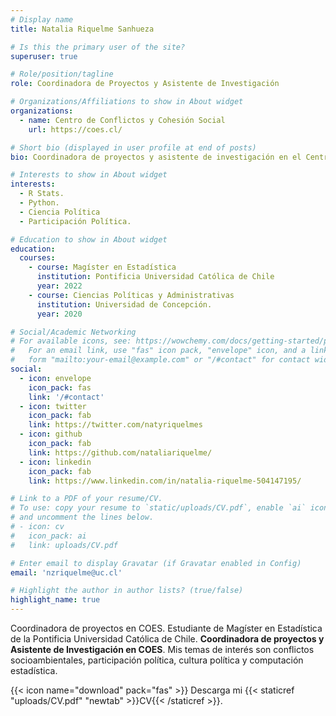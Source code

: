 ```yaml
---
# Display name
title: Natalia Riquelme Sanhueza

# Is this the primary user of the site?
superuser: true

# Role/position/tagline
role: Coordinadora de Proyectos y Asistente de Investigación

# Organizations/Affiliations to show in About widget
organizations:
  - name: Centro de Conflictos y Cohesión Social
    url: https://coes.cl/

# Short bio (displayed in user profile at end of posts)
bio: Coordinadora de proyectos y asistente de investigación en el Centro de Estudios de Conflicto y Cohesión Social. 

# Interests to show in About widget
interests:
  - R Stats.
  - Python.
  - Ciencia Política
  - Participación Política.

# Education to show in About widget
education:
  courses:
    - course: Magíster en Estadística
      institution: Pontificia Universidad Católica de Chile
      year: 2022
    - course: Ciencias Políticas y Administrativas
      institution: Universidad de Concepción.
      year: 2020

# Social/Academic Networking
# For available icons, see: https://wowchemy.com/docs/getting-started/page-builder/#icons
#   For an email link, use "fas" icon pack, "envelope" icon, and a link in the
#   form "mailto:your-email@example.com" or "/#contact" for contact widget.
social:
  - icon: envelope
    icon_pack: fas
    link: '/#contact'
  - icon: twitter
    icon_pack: fab
    link: https://twitter.com/natyriquelmes
  - icon: github
    icon_pack: fab
    link: https://github.com/nataliariquelme/
  - icon: linkedin
    icon_pack: fab
    link: https://www.linkedin.com/in/natalia-riquelme-504147195/

# Link to a PDF of your resume/CV.
# To use: copy your resume to `static/uploads/CV.pdf`, enable `ai` icons in `params.toml`,
# and uncomment the lines below.
# - icon: cv
#   icon_pack: ai
#   link: uploads/CV.pdf

# Enter email to display Gravatar (if Gravatar enabled in Config)
email: 'nzriquelme@uc.cl'

# Highlight the author in author lists? (true/false)
highlight_name: true
---
```


Coordinadora de proyectos en COES. Estudiante de Magíster en Estadística de la Pontificia Universidad Católica de Chile. **Coordinadora de proyectos y Asistente de Investigación en COES**. Mis temas de interés son conflictos socioambientales, participación política, cultura política y computación estadística.

{{< icon name="download" pack="fas" >}} Descarga mi {{< staticref "uploads/CV.pdf" "newtab" >}}CV{{< /staticref >}}.
